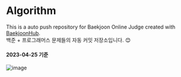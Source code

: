 # Algorithm
This is a auto push repository for Baekjoon Online Judge created with [BaekjoonHub](https://github.com/BaekjoonHub/BaekjoonHub).
<br/>
백준 + 프로그래머스 문제들의 자동 커밋 저장소입니다. 😊


#### 2023-04-25 기준

![image](https://user-images.githubusercontent.com/120389368/234272122-97fc4f8a-98f0-4865-a83c-c2b2866bd779.png)

